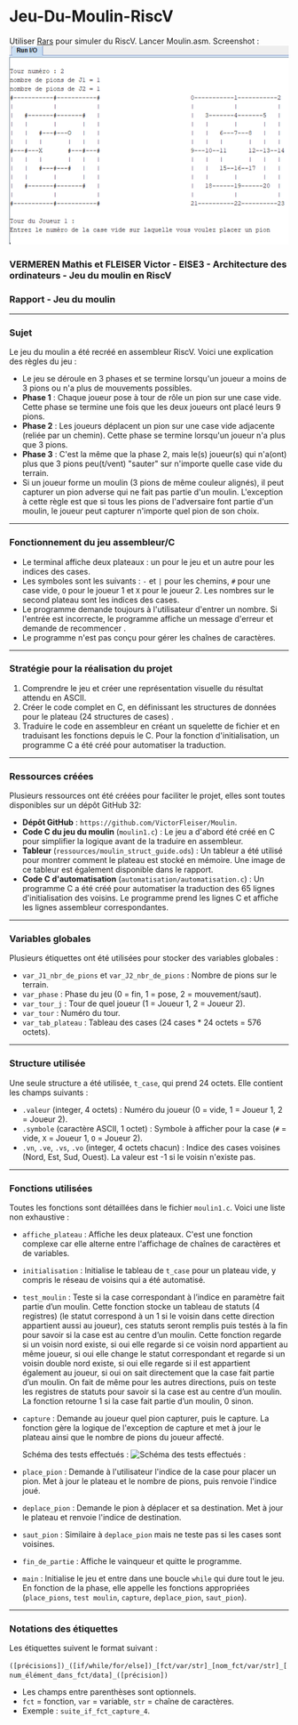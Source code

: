 # Jeu-Du-Moulin-RiscV

Utiliser [Rars](https://github.com/TheThirdOne/rars) pour simuler du RiscV. Lancer Moulin.asm.
Screenshot :
![Rendu dans Rars](screenshots/1756571234322.png)

### **VERMEREN Mathis et FLEISER Victor - EISE3 - Architecture des ordinateurs - Jeu du moulin en RiscV**

### **Rapport - Jeu du moulin**

---

### **Sujet**

Le jeu du moulin a été recréé en assembleur RiscV. Voici une explication des règles du jeu :

- Le jeu se déroule en 3 phases et se termine lorsqu'un joueur a moins de 3 pions ou n'a plus de mouvements possibles.
- **Phase 1** : Chaque joueur pose à tour de rôle un pion sur une case vide. Cette phase se termine une fois que les deux joueurs ont placé leurs 9 pions.
- **Phase 2** : Les joueurs déplacent un pion sur une case vide adjacente (reliée par un chemin). Cette phase se termine lorsqu'un joueur n'a plus que 3 pions.
- **Phase 3** : C'est la même que la phase 2, mais le(s) joueur(s) qui n'a(ont) plus que 3 pions peu(t/vent) "sauter" sur n'importe quelle case vide du terrain.
- Si un joueur forme un moulin (3 pions de même couleur alignés), il peut capturer un pion adverse qui ne fait pas partie d'un moulin. L'exception à cette règle est que si tous les pions de l'adversaire font partie d'un moulin, le joueur peut capturer n'importe quel pion de son choix.

---

### **Fonctionnement du jeu assembleur/C**

- Le terminal affiche deux plateaux : un pour le jeu et un autre pour les indices des cases.
- Les symboles sont les suivants : `-` et `|` pour les chemins, `#` pour une case vide, `O` pour le joueur 1 et `X` pour le joueur 2. Les nombres sur le second plateau sont les indices des cases.
- Le programme demande toujours à l'utilisateur d'entrer un nombre. Si l'entrée est incorrecte, le programme affiche un message d'erreur et demande de recommencer .
- Le programme n'est pas conçu pour gérer les chaînes de caractères.

---

### **Stratégie pour la réalisation du projet**

1.  Comprendre le jeu et créer une représentation visuelle du résultat attendu en ASCII.
2.  Créer le code complet en C, en définissant les structures de données pour le plateau (24 structures de cases) .
3.  Traduire le code en assembleur en créant un squelette de fichier et en traduisant les fonctions depuis le C. Pour la fonction d'initialisation, un programme C a été créé pour automatiser la traduction.

---

### **Ressources créées**

Plusieurs ressources ont été créées pour faciliter le projet, elles sont toutes disponibles sur un dépôt GitHub 32:

- **Dépôt GitHub** : `https://github.com/VictorFleiser/Moulin`.
- **Code C du jeu du moulin** (`moulin1.c`) : Le jeu a d'abord été créé en C pour simplifier la logique avant de la traduire en assembleur.
- **Tableur** (`ressources/moulin_struct_guide.ods`) : Un tableur a été utilisé pour montrer comment le plateau est stocké en mémoire. Une image de ce tableur est également disponible dans le rapport.
- **Code C d'automatisation** (`automatisation/automatisation.c`) : Un programme C a été créé pour automatiser la traduction des 65 lignes d'initialisation des voisins. Le programme prend les lignes C et affiche les lignes assembleur correspondantes.

---

### **Variables globales**

Plusieurs étiquettes ont été utilisées pour stocker des variables globales :

- `var_J1_nbr_de_pions` et `var_J2_nbr_de_pions` : Nombre de pions sur le terrain.
- `var_phase` : Phase du jeu (0 = fin, 1 = pose, 2 = mouvement/saut).
- `var_tour_j` : Tour de quel joueur (1 = Joueur 1, 2 = Joueur 2).
- `var_tour` : Numéro du tour.
- `var_tab_plateau` : Tableau des cases (24 cases \* 24 octets = 576 octets).

---

### **Structure utilisée**

Une seule structure a été utilisée, `t_case`, qui prend 24 octets. Elle contient les champs suivants :

- `.valeur` (integer, 4 octets) : Numéro du joueur (0 = vide, 1 = Joueur 1, 2 = Joueur 2).
- `.symbole` (caractère ASCII, 1 octet) : Symbole à afficher pour la case (`#` = vide, `X` = Joueur 1, `O` = Joueur 2).
- `.vn`, `.ve`, `.vs`, `.vo` (integer, 4 octets chacun) : Indice des cases voisines (Nord, Est, Sud, Ouest). La valeur est -1 si le voisin n'existe pas.

---

### **Fonctions utilisées**

Toutes les fonctions sont détaillées dans le fichier `moulin1.c`. Voici une liste non exhaustive :

- `affiche_plateau` : Affiche les deux plateaux. C'est une fonction complexe car elle alterne entre l'affichage de chaînes de caractères et de variables.
- `initialisation` : Initialise le tableau de `t_case` pour un plateau vide, y compris le réseau de voisins qui a été automatisé.
- `test_moulin` : Teste si la case correspondant à l’indice en paramètre fait
  partie d’un moulin. Cette fonction stocke un tableau de statuts (4 registres) (le statut
  correspond à un 1 si le voisin dans cette direction appartient aussi au joueur), ces
  statuts seront remplis puis testés à la fin pour savoir si la case est au centre d’un
  moulin.
  Cette fonction regarde si un voisin nord existe, si oui elle regarde si ce voisin nord
  appartient au même joueur, si oui elle change le statut correspondant et regarde si un
  voisin double nord existe, si oui elle regarde si il est appartient également au joueur,
  si oui on sait directement que la case fait partie d’un moulin.
  On fait de même pour les autres directions, puis on teste les registres de statuts pour
  savoir si la case est au centre d’un moulin.
  La fonction retourne 1 si la case fait partie d’un moulin, 0 sinon.
- `capture` : Demande au joueur quel pion capturer, puis le capture. La fonction gère la logique de l'exception de capture et met à jour le plateau ainsi que le nombre de pions du joueur affecté.

  Schéma des tests effectués :
  ![Schéma des tests effectués :
](./screenshots/schemaDesTests.png)

- `place_pion` : Demande à l'utilisateur l'indice de la case pour placer un pion. Met à jour le plateau et le nombre de pions, puis renvoie l'indice joué.
- `deplace_pion` : Demande le pion à déplacer et sa destination. Met à jour le plateau et renvoie l'indice de destination.
- `saut_pion` : Similaire à `deplace_pion` mais ne teste pas si les cases sont voisines.
- `fin_de_partie` : Affiche le vainqueur et quitte le programme.
- `main` : Initialise le jeu et entre dans une boucle `while` qui dure tout le jeu. En fonction de la phase, elle appelle les fonctions appropriées (`place_pions`, `test moulin`, `capture`, `deplace_pion`, `saut_pion`).

---

### **Notations des étiquettes**

Les étiquettes suivent le format suivant :

`([précisions])_([if/while/for/else])_[fct/var/str]_[nom_fct/var/str]_[num_élément_dans_fct/data]_([précision])`

- Les champs entre parenthèses sont optionnels.
- `fct` = fonction, `var` = variable, `str` = chaîne de caractères.
- Exemple : `suite_if_fct_capture_4`.
